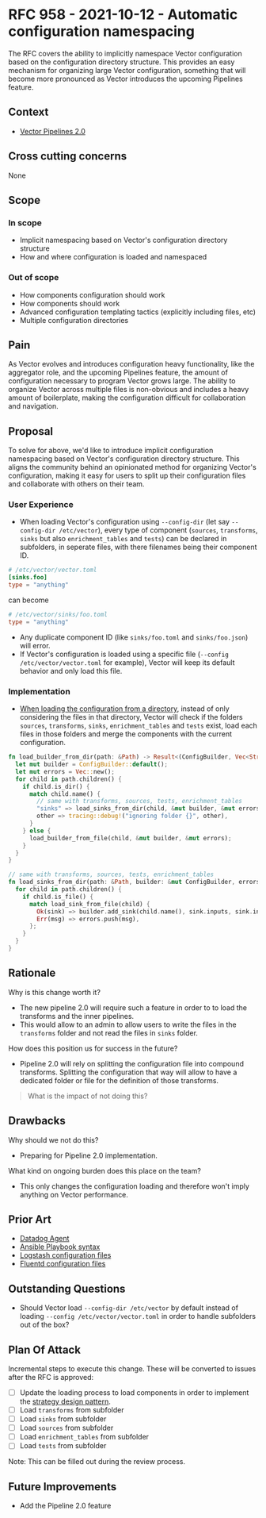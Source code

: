 # RFC 958 - 2021-10-12 - Automatic configuration namespacing

The RFC covers the ability to implicitly namespace Vector configuration based on the configuration directory structure. This provides an easy mechanism for organizing large Vector configuration, something that will become more pronounced as Vector introduces the upcoming Pipelines feature.

## Context

- [Vector Pipelines 2.0](https://docs.google.com/document/d/19L5p-kqvROkygDy9t21nV9EOmxgb_DDbsvoV65ixrk0/edit?usp=sharing)

## Cross cutting concerns

None

## Scope

### In scope

- Implicit namespacing based on Vector's configuration directory structure
- How and where configuration is loaded and namespaced

### Out of scope

- How components configuration should work
- How components should work
- Advanced configuration templating tactics (explicitly including files, etc)
- Multiple configuration directories

## Pain

As Vector evolves and introduces configuration heavy functionality, like the aggregator role, and the upcoming Pipelines feature, the amount of configuration necessary to program Vector grows large. The ability to organize Vector across multiple files is non-obvious and includes a heavy amount of boilerplate, making the configuration difficult for collaboration and navigation.

## Proposal

To solve for above, we'd like to introduce implicit configuration namespacing based on Vector's configuration directory structure. This aligns the community behind an opinionated method for organizing Vector's configuration, making it easy for users to split up their configuration files and collaborate with others on their team.
### User Experience

- When loading Vector's configuration using `--config-dir` (let say `--config-dir /etc/vector`), every type of component (`sources`, `transforms`, `sinks` but also `enrichment_tables` and `tests`) can be declared in subfolders, in seperate files, with there filenames being their component ID.

```toml
# /etc/vector/vector.toml
[sinks.foo]
type = "anything"
```

can become

```toml
# /etc/vector/sinks/foo.toml
type = "anything"
```

- Any duplicate component ID (like `sinks/foo.toml` and `sinks/foo.json`) will error.
- If Vector's configuration is loaded using a specific file (`--config /etc/vector/vector.toml` for example), Vector will keep its default behavior and only load this file.

### Implementation

- [When loading the configuration from a directory](https://github.com/vectordotdev/vector/blob/v0.17.0/src/config/loading.rs#L150), instead of only considering the files in that directory, Vector will check if the folders `sources`, `transforms`, `sinks`, `enrichment_tables` and `tests` exist, load each files in those folders and merge the components with the current configuration.

```rust
fn load_builder_from_dir(path: &Path) -> Result<(ConfigBuilder, Vec<String>), Vec<String>> {
  let mut builder = ConfigBuilder::default();
  let mut errors = Vec::new();
  for child in path.children() {
    if child.is_dir() {
      match child.name() {
        // same with transforms, sources, tests, enrichment_tables
        "sinks" => load_sinks_from_dir(child, &mut builder, &mut errors),
        other => tracing::debug!("ignoring folder {}", other),
      }
    } else {
      load_builder_from_file(child, &mut builder, &mut errors);
    }
  }
}

// same with transforms, sources, tests, enrichment_tables
fn load_sinks_from_dir(path: &Path, builder: &mut ConfigBuilder, errors: &mut Vec<String>) {
  for child in path.children() {
    if child.is_file() {
      match load_sink_from_file(child) {
        Ok(sink) => builder.add_sink(child.name(), sink.inputs, sink.inner),
        Err(msg) => errors.push(msg),
      };
    }
  }
}
```

## Rationale

Why is this change worth it?

- The new pipeline 2.0 will require such a feature in order to to load the transforms and the inner pipelines.
- This would allow to an admin to allow users to write the files in the `transforms` folder and not read the files in `sinks` folder.

How does this position us for success in the future?

- Pipeline 2.0 will rely on splitting the configuration file into compound transforms. Splitting the configuration that way will allow to have a dedicated folder or file for the definition of those transforms.

> What is the impact of not doing this?

## Drawbacks

Why should we not do this?

- Preparing for Pipeline 2.0 implementation.

What kind on ongoing burden does this place on the team?

- This only changes the configuration loading and therefore won't imply anything on Vector performance.

## Prior Art

- [Datadog Agent](https://docs.datadoghq.com/agent/guide/agent-configuration-files/?tab=agentv6v7)
- [Ansible Playbook syntax](https://docs.ansible.com/ansible/latest/user_guide/playbooks_intro.html#playbook-syntax)
- [Logstash configuration files](https://www.elastic.co/guide/en/logstash/current/config-setting-files.html)
- [Fluentd configuration files](https://docs.fluentd.org/configuration/config-file)

## Outstanding Questions

- Should Vector load `--config-dir /etc/vector` by default instead of loading `--config /etc/vector/vector.toml` in order to handle subfolders out of the box?

## Plan Of Attack

Incremental steps to execute this change. These will be converted to issues after the RFC is approved:

- [ ] Update the loading process to load components in order to implement the [strategy design pattern](https://rust-unofficial.github.io/patterns/patterns/behavioural/strategy.html).
- [ ] Load `transforms` from subfolder
- [ ] Load `sinks` from subfolder
- [ ] Load `sources` from subfolder
- [ ] Load `enrichment_tables`  from subfolder
- [ ] Load `tests` from subfolder

Note: This can be filled out during the review process.

## Future Improvements

- Add the Pipeline 2.0 feature
